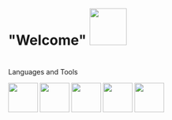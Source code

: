 # "Welcome" <img src="https://media4.giphy.com/media/65ATXZgKw9tKnJua1B/giphy.gif?cid=790b761117698cbe22d9817f75a804003a144b464dc45202&rid=giphy.gif&ct=g" width="75px">


#

Languages and Tools

<div width="300px" height="300px" background"red"></div>
<code><img height="60" src="https://cdn.pixabay.com/photo/2015/04/23/17/41/javascript-736400_960_720.png"></code>
<code><img height="60" src="https://cdn-icons-png.flaticon.com/512/174/174854.png"></code>
<code><img height="60"src="https://cdn.pixabay.com/photo/2017/08/05/11/16/logo-2582747_1280.png"></code>
<code><img height="60" src="https://imgbin.com/png/cVkJR3L4/c-programming-basics-for-absolute-beginners-computer-programming-programming-language-c-png"></code>
<code><img height="60" src="https://www.seekpng.com/png/full/256-2566170_free-high-quality-sql-microsoft-sql-server-icon.png"></code>
